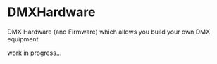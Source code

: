 # DMXHardware
DMX Hardware (and Firmware) which allows you build your own DMX equipment

work in progress...
